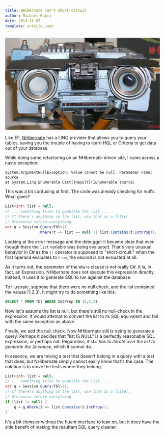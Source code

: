 ```yaml
---
title: NHibernate can't short-circuit
author: Michael Roufa
date: 2013-11-07
template: article.jade
---
```

![Johnny Five Is Alive](JohnnyFive.jpg)

Like EF, [NHibernate](http://nhforge.org/) has a LINQ provider that allows you to query your tables, saving you the trouble of having to learn HQL or Criteria to get data out of your database. 

While doing some refactoring on an NHibernate-driven site, I came across a nasty exception:

```
System.ArgumentNullException: Value cannot be null. Parameter name: source 
at System.Linq.Enumerable.Cast[TResult](IEnumerable source)
```

This was a bit confusing at first. The code was already checking for null's. What gives?

```cs
List<int> list = null;
// ... something tries to populate the list ...
// If there's anything in the list, use that as a filter. 
// Otherwise return everything.
var q = Session.Query<Tbl>()
               .Where(t => list == null || list.Contains(t.IntProp));
```

Looking at the error message and the debugger it became clear that even though there the `list` variable was being evaluated. That's very unusual behavior in C# as the `||` operator is supposed to "short-circuit:" when the first operand evaluates to `true`, the second is not evaluated at all.

As it turns out, the parameter of the `Where` clause is not really C#. It is, in fact, an Expression. NHibernate does not execute this expression directly. Instead, it uses it to generate SQL to run against the database. 

To illustrate, suppose that there were no null check, and the list contained the values [1,2,3]. It might try to do something like this:

```sql
SELECT * FROM Tbl WHERE IntProp IN (1,2,3)
```

Now let's assume the list is null, but there's still no null-check in the expression. It would attempt to convert the list to its SQL equivalent and fail with the same exception as above.

Finally, we add the null check. Now NHibernate still is trying to generate a query. Perhaps it decides that "list IS NULL" is a perfectly reasonable SQL expression, or perhaps not. Regardless, *it still has to iterate over the list to generate the `IN` clause*, which it cannot do.

In essence, we are mixing a test that doesn't belong in a query with a test that does, but NHibernate simply cannot easily know that's the case. The solution is to move the tests where they belong.

```cs
List<int> list = null;
// ... something tries to populate the list ...
var q = Session.Query<Tbl>();
// If there's anything in the list, use that as a filter. 
// Otherwise return everything.
if (list != null) {
    q = q.Where(t => list.Contains(t.IntProp));
}
```

It's a bit clumsier without the fluent interface to lean on, but it does have the side benefit of making the resultant SQL query cleaner.